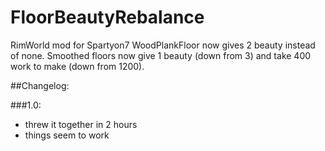 # FloorBeautyRebalance
RimWorld mod for Spartyon7
WoodPlankFloor now gives 2 beauty instead of none. Smoothed floors now give 1 beauty (down from 3) and take 400 work to make (down from 1200).

##Changelog:

###1.0:
* threw it together in 2 hours
* things seem to work